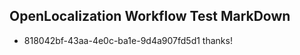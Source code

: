 ## OpenLocalization Workflow Test MarkDown
* 818042bf-43aa-4e0c-ba1e-9d4a907fd5d1 
thanks!<!--HONumber=Mar16_HO2-->
